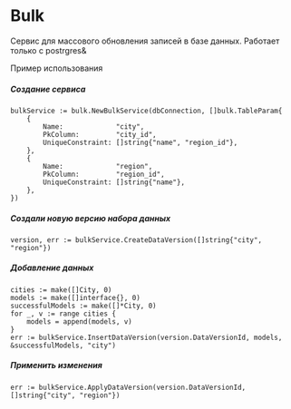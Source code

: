 # Bulk

Сервис для массового обновления записей в базе данных. Работает только с postrgres&

Пример использования

##### Создание сервиса
```
bulkService := bulk.NewBulkService(dbConnection, []bulk.TableParam{
    {
        Name:             "city",
        PkColumn:         "city_id",
        UniqueConstraint: []string{"name", "region_id"},
    },
    {
        Name:             "region",
        PkColumn:         "region_id",
        UniqueConstraint: []string{"name"},
    },
})
```

##### Создали новую версию набора данных
```
version, err := bulkService.CreateDataVersion([]string{"city", "region"})

```


##### Добавление данных
```
cities := make([]City, 0)
models := make([]interface{}, 0)
successfulModels := make([]*City, 0)
for _, v := range cities {
    models = append(models, v)
}
err := bulkService.InsertDataVersion(version.DataVersionId, models, &successfulModels, "city")
```

##### Применить изменения
```
err := bulkService.ApplyDataVersion(version.DataVersionId, []string{"city", "region"})
```
